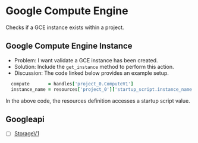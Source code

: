 # Google Compute Engine 

Checks if a GCE instance exists within a project.

## Google Compute Engine Instance

* Problem: I want validate a GCE instance has been created.
* Solution: Include the `get_instance` method to perform this action.
* Discussion: The code linked below provides an example setup.

```ruby
  compute       = handles['project_0.ComputeV1']
  instance_name = resources['project_0']['startup_script.instance_name']
```

In the above code, the resources definition accesses a startup script value.

## Googleapi 

-[ ] [StorageV1](https://googleapis.dev/ruby/google-api-client/latest/Google/Apis/ComputeV1.html)
